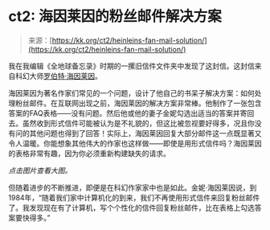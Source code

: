 <!--yml

分类：未分类

date: 2024-05-27 15:03:08

-->

# ct2: 海因莱因的粉丝邮件解决方案

> 来源：[https://kk.org/ct2/heinleins-fan-mail-solution/](https://kk.org/ct2/heinleins-fan-mail-solution/)

我在我编辑《全地球备忘录》时期的一摞旧信件文件夹中发现了这封信。这封信来自科幻大师[罗伯特·海因莱因](http://en.wikipedia.org/wiki/Heinlein)。

海因莱因为著名作家们常见的一个问题，设计了他自己的书呆子解决方案：如何处理粉丝邮件。在互联网出现之前，海因莱因的解决方案非常棒。他制作了一张包含答案的FAQ表格——没有问题。然后他或他的妻子金妮勾选出适当的答案并寄回去。虽然收到形式信件可能被认为是不礼貌的，但这比被忽视要好得多，况且你没有问的其他问题也得到了回答！实际上，海因莱因回复大部分邮件这一点既显著又令人温暖。你能想象其他伟大的作家也这样做——即使是用形式信件吗？海因莱因的表格非常有趣，因为你必须重新构建缺失的请求。

*点击图片查看大图。*

但随着进步的不断推进，即便是在科幻作家家中也是如此。金妮·海因莱因说，到1984年，“随着我们家中计算机化的到来，我们不再使用形式信件来回复粉丝邮件了。我发现现在有了计算机，写个个性化的信件回复粉丝邮件，比在表格上勾选答案要快得多。”
